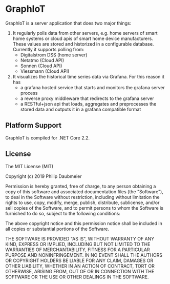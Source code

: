 # GraphIoT

GraphIoT is a server application that does two major things:

1. It regularly polls data from other servers, e.g. home servers of smart home systems or cloud apis of smart home device manufacturers. These values are stored and historized in a configurable database. Currently it supports polling from:
    * Digitalstrom DSS (home server)
    * Netatmo (Cloud API)
    * Sonnen (Cloud API)
    * Viessmann (Cloud API)
2. It visualizes the historical time series data via Grafana. For this reason it has
    * a grafana hosted service that starts and monitors the grafana server process
    * a reverse proxy middleware that redirects to the grafana server
    * a RESTful+json api that loads, aggregates and preprocesses the stored data and outputs it in a grafana compatible format

## Platform Support

GraphIoT is compiled for .NET Core 2.2.

## License

The MIT License (MIT)

Copyright (c) 2019 Philip Daubmeier

Permission is hereby granted, free of charge, to any person obtaining a copy
of this software and associated documentation files (the "Software"), to deal
in the Software without restriction, including without limitation the rights
to use, copy, modify, merge, publish, distribute, sublicense, and/or sell
copies of the Software, and to permit persons to whom the Software is
furnished to do so, subject to the following conditions:

The above copyright notice and this permission notice shall be included in all
copies or substantial portions of the Software.

THE SOFTWARE IS PROVIDED "AS IS", WITHOUT WARRANTY OF ANY KIND, EXPRESS OR
IMPLIED, INCLUDING BUT NOT LIMITED TO THE WARRANTIES OF MERCHANTABILITY,
FITNESS FOR A PARTICULAR PURPOSE AND NONINFRINGEMENT. IN NO EVENT SHALL THE
AUTHORS OR COPYRIGHT HOLDERS BE LIABLE FOR ANY CLAIM, DAMAGES OR OTHER
LIABILITY, WHETHER IN AN ACTION OF CONTRACT, TORT OR OTHERWISE, ARISING FROM,
OUT OF OR IN CONNECTION WITH THE SOFTWARE OR THE USE OR OTHER DEALINGS IN THE
SOFTWARE.
